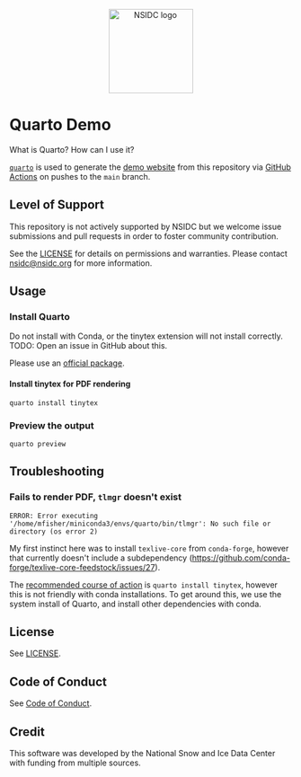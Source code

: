 <p align="center">
  <img alt="NSIDC logo" src="https://nsidc.org/themes/custom/nsidc/logo.svg" width="150" />
</p>


# Quarto Demo

What is Quarto? How can I use it?

[`quarto`](https://quarto.org/) is used to generate the [demo
website](https://nsidc.github.io/quarto-demo/) from this
repository via [GitHub Actions](.github/workflows/publish-to-quarto-website.yml)
on pushes to the `main` branch.


## Level of Support

This repository is not actively supported by NSIDC but we welcome issue submissions and
pull requests in order to foster community contribution.

See the [LICENSE](LICENSE) for details on permissions and warranties. Please contact
nsidc@nsidc.org for more information.


## Usage

### Install Quarto

Do not install with Conda, or the tinytex extension will not install correctly. TODO:
Open an issue in GitHub about this.

Please use an [official package](https://quarto.org/docs/download/).


#### Install tinytex for PDF rendering

```
quarto install tinytex
```


### Preview the output

```
quarto preview
```


## Troubleshooting

### Fails to render PDF, `tlmgr` doesn't exist

```
ERROR: Error executing '/home/mfisher/miniconda3/envs/quarto/bin/tlmgr': No such file or directory (os error 2)
```

My first instinct here was to install `texlive-core` from `conda-forge`, however that
currently doesn't include a subdependency
(https://github.com/conda-forge/texlive-core-feedstock/issues/27).

The [recommended course of
action](https://quarto.org/docs/output-formats/pdf-engine.html#installing-tex) is
`quarto install tinytex`, however this is not friendly with conda installations. To get
around this, we use the system install of Quarto, and install other dependencies with
conda.


## License

See [LICENSE](LICENSE).


## Code of Conduct

See [Code of Conduct](CODE_OF_CONDUCT.md).


## Credit

This software was developed by the National Snow and Ice Data Center with funding from
multiple sources.
